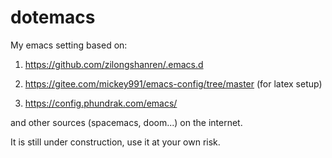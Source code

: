 # dotemacs
My emacs setting based on:

1. https://github.com/zilongshanren/.emacs.d

2. https://gitee.com/mickey991/emacs-config/tree/master (for latex setup)

3. https://config.phundrak.com/emacs/

and other sources (spacemacs, doom...)  on the internet. 

It is still under construction, use it at your own risk.
